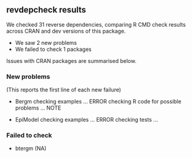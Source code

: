 ## revdepcheck results

We checked 31 reverse dependencies, comparing R CMD check results across CRAN and dev versions of this package.

 * We saw 2 new problems
 * We failed to check 1 packages

Issues with CRAN packages are summarised below.

### New problems
(This reports the first line of each new failure)

* Bergm
  checking examples ... ERROR
  checking R code for possible problems ... NOTE

* EpiModel
  checking examples ... ERROR
  checking tests ...

### Failed to check

* btergm (NA)
